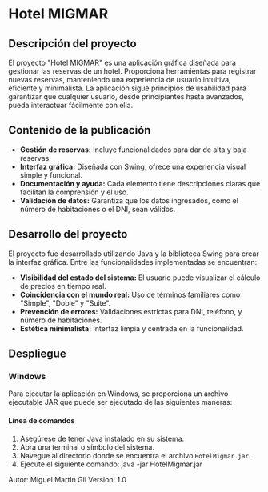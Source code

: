 # Hotel MIGMAR

## Descripción del proyecto
El proyecto "Hotel MIGMAR" es una aplicación gráfica diseñada para gestionar las reservas de un hotel. 
Proporciona herramientas para registrar nuevas reservas, manteniendo una experiencia de usuario intuitiva, eficiente y minimalista.
La aplicación sigue principios de usabilidad para garantizar que cualquier usuario, desde principiantes hasta avanzados, pueda interactuar fácilmente con ella.

## Contenido de la publicación
- **Gestión de reservas:** Incluye funcionalidades para dar de alta y baja reservas.
- **Interfaz gráfica:** Diseñada con Swing, ofrece una experiencia visual simple y funcional.
- **Documentación y ayuda:** Cada elemento tiene descripciones claras que facilitan la comprensión y el uso.
- **Validación de datos:** Garantiza que los datos ingresados, como el número de habitaciones o el DNI, sean válidos.

## Desarrollo del proyecto
El proyecto fue desarrollado utilizando Java y la biblioteca Swing para crear la interfaz gráfica. Entre las funcionalidades implementadas se encuentran:
- **Visibilidad del estado del sistema:** El usuario puede visualizar el cálculo de precios en tiempo real.
- **Coincidencia con el mundo real:** Uso de términos familiares como "Simple", "Doble" y "Suite".
- **Prevención de errores:** Validaciones estrictas para DNI, teléfono, y número de habitaciones.
- **Estética minimalista:** Interfaz limpia y centrada en la funcionalidad.

## Despliegue
### Windows
Para ejecutar la aplicación en Windows, se proporciona un archivo ejecutable JAR que puede ser ejecutado de las siguientes maneras:

#### Línea de comandos
1. Asegúrese de tener Java instalado en su sistema.
2. Abra una terminal o símbolo del sistema.
3. Navegue al directorio donde se encuentra el archivo `HotelMigmar.jar`.
4. Ejecute el siguiente comando:
   java -jar HotelMigmar.jar

Autor: Miguel Martin Gil
Version: 1.0
